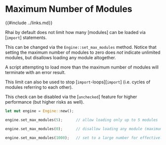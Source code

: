 Maximum Number of Modules
========================

{{#include ../links.md}}

Rhai by default does not limit how many [modules] can be loaded via [`import`] statements.

This can be changed via the `Engine::set_max_modules` method. Notice that setting the maximum number
of modules to zero does _not_ indicate unlimited modules, but disallows loading any module altogether.

A script attempting to load more than the maximum number of modules will terminate with an error result.

This limit can also be used to stop [`import`-loops][`import`] (i.e. cycles of modules referring to each other).

This check can be disabled via the [`unchecked`] feature for higher performance
(but higher risks as well).

```rust
let mut engine = Engine::new();

engine.set_max_modules(5);      // allow loading only up to 5 modules

engine.set_max_modules(0);      // disallow loading any module (maximum = zero)

engine.set_max_modules(1000);   // set to a large number for effectively unlimited modules
```
